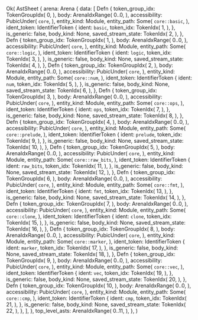 Ok(
    AstSheet {
        arena: Arena {
            data: [
                Defn {
                    token_group_idx: TokenGroupIdx(
                        0,
                    ),
                    body: ArenaIdxRange(
                        0..0,
                    ),
                    accessibility: PubicUnder(
                        `core`,
                    ),
                    entity_kind: Module,
                    entity_path: Some(
                        `core::basic`,
                    ),
                    ident_token: IdentifierToken {
                        ident: `basic`,
                        token_idx: TokenIdx(
                            1,
                        ),
                    },
                    is_generic: false,
                    body_kind: None,
                    saved_stream_state: TokenIdx(
                        2,
                    ),
                },
                Defn {
                    token_group_idx: TokenGroupIdx(
                        1,
                    ),
                    body: ArenaIdxRange(
                        0..0,
                    ),
                    accessibility: PubicUnder(
                        `core`,
                    ),
                    entity_kind: Module,
                    entity_path: Some(
                        `core::logic`,
                    ),
                    ident_token: IdentifierToken {
                        ident: `logic`,
                        token_idx: TokenIdx(
                            3,
                        ),
                    },
                    is_generic: false,
                    body_kind: None,
                    saved_stream_state: TokenIdx(
                        4,
                    ),
                },
                Defn {
                    token_group_idx: TokenGroupIdx(
                        2,
                    ),
                    body: ArenaIdxRange(
                        0..0,
                    ),
                    accessibility: PubicUnder(
                        `core`,
                    ),
                    entity_kind: Module,
                    entity_path: Some(
                        `core::num`,
                    ),
                    ident_token: IdentifierToken {
                        ident: `num`,
                        token_idx: TokenIdx(
                            5,
                        ),
                    },
                    is_generic: false,
                    body_kind: None,
                    saved_stream_state: TokenIdx(
                        6,
                    ),
                },
                Defn {
                    token_group_idx: TokenGroupIdx(
                        3,
                    ),
                    body: ArenaIdxRange(
                        0..0,
                    ),
                    accessibility: PubicUnder(
                        `core`,
                    ),
                    entity_kind: Module,
                    entity_path: Some(
                        `core::ops`,
                    ),
                    ident_token: IdentifierToken {
                        ident: `ops`,
                        token_idx: TokenIdx(
                            7,
                        ),
                    },
                    is_generic: false,
                    body_kind: None,
                    saved_stream_state: TokenIdx(
                        8,
                    ),
                },
                Defn {
                    token_group_idx: TokenGroupIdx(
                        4,
                    ),
                    body: ArenaIdxRange(
                        0..0,
                    ),
                    accessibility: PubicUnder(
                        `core`,
                    ),
                    entity_kind: Module,
                    entity_path: Some(
                        `core::prelude`,
                    ),
                    ident_token: IdentifierToken {
                        ident: `prelude`,
                        token_idx: TokenIdx(
                            9,
                        ),
                    },
                    is_generic: false,
                    body_kind: None,
                    saved_stream_state: TokenIdx(
                        10,
                    ),
                },
                Defn {
                    token_group_idx: TokenGroupIdx(
                        5,
                    ),
                    body: ArenaIdxRange(
                        0..0,
                    ),
                    accessibility: PubicUnder(
                        `core`,
                    ),
                    entity_kind: Module,
                    entity_path: Some(
                        `core::raw_bits`,
                    ),
                    ident_token: IdentifierToken {
                        ident: `raw_bits`,
                        token_idx: TokenIdx(
                            11,
                        ),
                    },
                    is_generic: false,
                    body_kind: None,
                    saved_stream_state: TokenIdx(
                        12,
                    ),
                },
                Defn {
                    token_group_idx: TokenGroupIdx(
                        6,
                    ),
                    body: ArenaIdxRange(
                        0..0,
                    ),
                    accessibility: PubicUnder(
                        `core`,
                    ),
                    entity_kind: Module,
                    entity_path: Some(
                        `core::fmt`,
                    ),
                    ident_token: IdentifierToken {
                        ident: `fmt`,
                        token_idx: TokenIdx(
                            13,
                        ),
                    },
                    is_generic: false,
                    body_kind: None,
                    saved_stream_state: TokenIdx(
                        14,
                    ),
                },
                Defn {
                    token_group_idx: TokenGroupIdx(
                        7,
                    ),
                    body: ArenaIdxRange(
                        0..0,
                    ),
                    accessibility: PubicUnder(
                        `core`,
                    ),
                    entity_kind: Module,
                    entity_path: Some(
                        `core::clone`,
                    ),
                    ident_token: IdentifierToken {
                        ident: `clone`,
                        token_idx: TokenIdx(
                            15,
                        ),
                    },
                    is_generic: false,
                    body_kind: None,
                    saved_stream_state: TokenIdx(
                        16,
                    ),
                },
                Defn {
                    token_group_idx: TokenGroupIdx(
                        8,
                    ),
                    body: ArenaIdxRange(
                        0..0,
                    ),
                    accessibility: PubicUnder(
                        `core`,
                    ),
                    entity_kind: Module,
                    entity_path: Some(
                        `core::marker`,
                    ),
                    ident_token: IdentifierToken {
                        ident: `marker`,
                        token_idx: TokenIdx(
                            17,
                        ),
                    },
                    is_generic: false,
                    body_kind: None,
                    saved_stream_state: TokenIdx(
                        18,
                    ),
                },
                Defn {
                    token_group_idx: TokenGroupIdx(
                        9,
                    ),
                    body: ArenaIdxRange(
                        0..0,
                    ),
                    accessibility: PubicUnder(
                        `core`,
                    ),
                    entity_kind: Module,
                    entity_path: Some(
                        `core::vec`,
                    ),
                    ident_token: IdentifierToken {
                        ident: `vec`,
                        token_idx: TokenIdx(
                            19,
                        ),
                    },
                    is_generic: false,
                    body_kind: None,
                    saved_stream_state: TokenIdx(
                        20,
                    ),
                },
                Defn {
                    token_group_idx: TokenGroupIdx(
                        10,
                    ),
                    body: ArenaIdxRange(
                        0..0,
                    ),
                    accessibility: PubicUnder(
                        `core`,
                    ),
                    entity_kind: Module,
                    entity_path: Some(
                        `core::cmp`,
                    ),
                    ident_token: IdentifierToken {
                        ident: `cmp`,
                        token_idx: TokenIdx(
                            21,
                        ),
                    },
                    is_generic: false,
                    body_kind: None,
                    saved_stream_state: TokenIdx(
                        22,
                    ),
                },
            ],
        },
        top_level_asts: ArenaIdxRange(
            0..11,
        ),
    },
)
